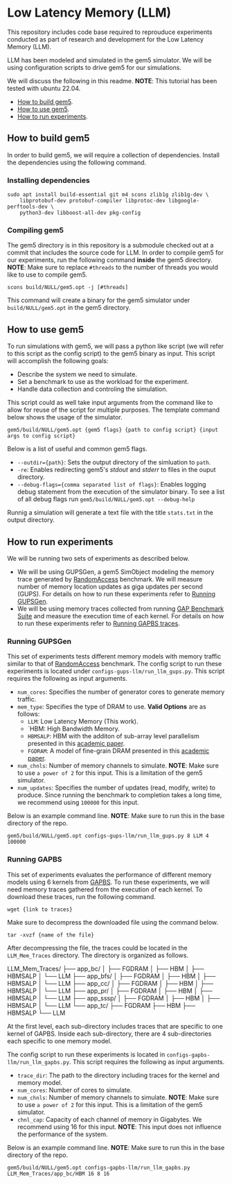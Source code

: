# Low Latency Memory (LLM)

This repository includes code base required to reprouduce experiments conducted
as part of research and development for the Low Latency Memory (LLM).

LLM has been modeled and simulated in the gem5 simulator.
We will be using configuration scripts to drive gem5 for our simulations.

We will discuss the following in this readme.
**NOTE**: This tutorial has been tested with ubuntu 22.04.

* [How to build gem5](#how-to-build-gem5).
* [How to use gem5](#how-to-use-gem5).
* [How to run experiments](#how-to-run-experiments).

## How to build gem5

In order to build gem5, we will require a collection of dependencies.
Install the dependencies using the following command.

### Installing dependencies

```shell
sudo apt install build-essential git m4 scons zlib1g zlib1g-dev \
    libprotobuf-dev protobuf-compiler libprotoc-dev libgoogle-perftools-dev \
    python3-dev libboost-all-dev pkg-config
```

### Compiling gem5

The gem5 directory is in this repository is a submodule checked out at a commit
that includes the source code for LLM.
In order to compile gem5 for our experiments, run the following command
**inside** the gem5 directory.
**NOTE**: Make sure to replace `#threads` to the number of threads you would
like to use to compile gem5.

```shell
scons build/NULL/gem5.opt -j [#threads]
```

This command will create a binary for the gem5 simulator under
`build/NULL/gem5.opt` in the gem5 directory.

## How to use gem5

To run simulations with gem5, we will pass a python like script
(we will refer to this script as the config script)
to the gem5 binary as input.
This script will accomplish the following goals:

* Describe the system we need to simulate.
* Set a benchmark to use as the workload for the experiment.
* Handle data collection and controling the simulation.

This script could as well take input arguments from the command like to allow
for reuse of the script for multiple purposes.
The template command below shows the usage of the simulator.

```shell
gem5/build/NULL/gem5.opt {gem5 flags} {path to config script} {input args to config script}
```

Below is a list of useful and common gem5 flags.

* `--outdir={path}`: Sets the output directory of the simluation to `path`.
* `-re`: Enables redirecting gem5's *stdout* and *stderr*
to files in the ouput directory.
* `--debug-flags={comma separated list of flags}`: Enables logging debug
statement from the execution of the simulator binary.
To see a list of all debug flags run ```gem5/build/NULL/gem5.opt --debug-help```

Runnig a simulation will generate a text file with the title `stats.txt` in
the output directory.

## How to run experiments

We will be running two sets of experiments as described below.

* We will be using GUPSGen, a gem5 SimObject modeling the memory trace
generated by [RandomAccess](https://hpcchallenge.org/projectsfiles/hpcc/RandomAccess.html) benchmark.
We will measure number of memory location updates as giga updates
per second (GUPS).
For details on how to run these experiments refer to [Running GUPSGen](#running-gupsgen).
* We will be using memory traces collected from running [GAP Benchmark Suite](https://github.com/sbeamer/gapbs)
and measure the execution time of each kernel.
For details on how to run these experiments refer to [Running GAPBS traces](#running-gapbs).

### Running GUPSGen

This set of experiments tests different memory models with memory traffic
similar to that of [RandomAccess]() benchmark.
The config script to run these experiments is located under
`configs-gups-llm/run_llm_gups.py`.
This script requires the following as input arguments.

* `num_cores`: Specifies the number of generator
cores to generate memory traffic.
* `mem_type`: Specifies the type of DRAM to use.
**Valid Options** are as follows:
    * `LLM`: Low Latency Memory (This work).
    * `HBM: High Bandwidth Memory.
    * `HBMSALP`: HBM with the additon of sub-array level parallelism presented
    in this [academic paper](https://ieeexplore.ieee.org/abstract/document/6237032).
    * `FGDRAM`: A model of fine-grain DRAM presented in this
    [academic paper](https://dl.acm.org/doi/10.1145/3123939.3124545).
* `num_chnls`: Number of memory channels to simulate.
**NOTE**: Make sure to use `a power of 2` for this input.
This is a limitation of the gem5 simulator.
* `num_updates`: Specifies the number of updates (read, modify, write) to
produce.
Since running the benchmark to completion takes a long time, we recommend
using `100000` for this input.

Below is an example command line.
**NOTE**: Make sure to run this in the base directory of the repo.

```shell
gem5/build/NULL/gem5.opt configs-gups-llm/run_llm_gups.py 8 LLM 4 100000
```

### Running GAPBS

This set of experiments evaluates the performance of different memory models
using 6 kernels from [GAPBS](https://github.com/sbeamer/gapbs).
To run these experiments, we will need memory traces gathered from the
execution of each kernel.
To download these traces, run the following command.

```shell
wget {link to traces}
```

Make sure to decompress the downloaded file using the command below.

```shell
tar -xvzf {name of the file}
```

After decompressing the file, the traces could be located in the
`LLM_Mem_Traces` directory.
The directory is organized as follows.

LLM_Mem_Traces/
├── app_bc/
│   ├── FGDRAM
│   ├── HBM
│   ├── HBMSALP
│   └── LLM
├── app_bfs/
│   ├── FGDRAM
│   ├── HBM
│   ├── HBMSALP
│   └── LLM
├── app_cc/
│   ├── FGDRAM
│   ├── HBM
│   ├── HBMSALP
│   └── LLM
├── app_pr/
│   ├── FGDRAM
│   ├── HBM
│   ├── HBMSALP
│   └── LLM
├── app_sssp/
│   ├── FGDRAM
│   ├── HBM
│   ├── HBMSALP
│   └── LLM
└── app_tc/
    ├── FGDRAM
    ├── HBM
    ├── HBMSALP
    └── LLM

At the first level, each sub-directory includes traces that are specific to one
kernel of GAPBS.
Inside each sub-directory, there are 4 sub-directories each specific to one
memory model.

The config script to run these experiments is located in
`configs-gapbs-llm/run_llm_gapbs.py`.
This script requires the following as input arguments.

* `trace_dir`: The path to the directory including traces for the kernel and
memory model.
* `num_cores`: Number of cores to simulate.
* `num_chnls`: Number of memory channels to simulate.
**NOTE**: Make sure to use `a power of 2` for this input.
This is a limitation of the gem5 simulator.
* `chnl_cap`: Capacity of each channel of memory in Gigabytes.
We recommend using 16 for this input.
**NOTE**: This input does not influence the performance of the system.

Below is an example command line.
**NOTE**: Make sure to run this in the base directory of the repo.

```shell
gem5/build/NULL/gem5.opt configs-gapbs-llm/run_llm_gapbs.py LLM_Mem_Traces/app_bc/HBM 16 8 16
```
